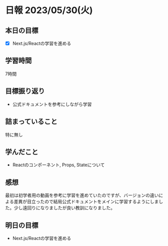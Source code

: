 # 日報 2023/05/30(火)

## 本日の目標
- [x] Next.js/Reactの学習を進める

## 学習時間
7時間

## 目標振り返り
- 公式ドキュメントを参考にしながら学習

## 詰まっていること
特に無し

## 学んだこと
- Reactのコンポーネント, Props, Stateについて

## 感想
最初は初学者用の動画を参考に学習を進めていたのですが、バージョンの違いによる差異が目立ったので結局公式ドキュメントをメインに学習するようにしました。少し遠回りになりましたが良い教訓になりました。

## 明日の目標
- Next.js/Reactの学習を進める

